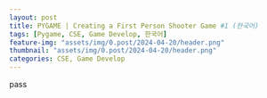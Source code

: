 ```yaml
---
layout: post
title: PYGAME | Creating a First Person Shooter Game #1 (한국어)
tags: [Pygame, CSE, Game Develop, 한국어]
feature-img: "assets/img/0.post/2024-04-20/header.png"
thumbnail: "assets/img/0.post/2024-04-20/header.png"
categories: CSE, Game Develop
---
```


pass
